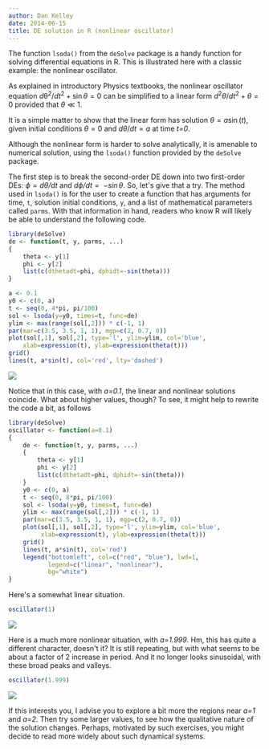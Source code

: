```yaml
---
author: Dan Kelley
date: 2014-06-15
title: DE solution in R (nonlinear oscillator)
---
```


The function `lsoda()` from the `deSolve` package is a handy function for
solving differential equations in R. This is illustrated here with a classic
example: the nonlinear oscillator.

As explained in introductory Physics textbooks, the nonlinear oscillator
equation
*d*θ<sup>*2*</sup>/*dt*<sup>2</sup> + sin *θ* = 0
can be simplified to a linear form
*d*<sup>2</sup>*θ*/*dt*<sup>2</sup> + *θ* = 0
provided that *θ* ≪ 1.

It is a simple matter to show that the linear form has solution
*θ* = *a*sin (*t*),
given initial conditions *θ* = 0 and *dθ*/*dt* = *a* at time *t=0*.

Although the nonlinear form is harder to solve analytically, it is amenable to
numerical solution, using the `lsoda()` function provided by the `deSolve`
package.

The first step is to break the second-order DE down into two first-order DEs:
*ϕ* = *dθ/dt* and *dϕ/dt* =  −*sin θ*.  So, let's give that a try.  The method
used in `lsoda()` is for the user to create a function that has arguments for
time, `t`, solution initial conditions, `y`, and a list of mathematical
parameters called `parms`.  With that information in hand, readers who
know R will likely be able to understand the following code.

```R
library(deSolve)
de <- function(t, y, parms, ...)
{
    theta <- y[1]
    phi <- y[2]
    list(c(dthetadt=phi, dphidt=-sin(theta)))
}

a <- 0.1
y0 <- c(0, a)
t <- seq(0, 4*pi, pi/100)
sol <- lsoda(y=y0, times=t, func=de)
ylim <- max(range(sol[,2])) * c(-1, 1)
par(mar=c(3.5, 3.5, 1, 1), mgp=c(2, 0.7, 0))
plot(sol[,1], sol[,2], type='l', ylim=ylim, col='blue',
    xlab=expression(t), ylab=expression(theta(t)))
grid()
lines(t, a*sin(t), col='red', lty='dashed')
```

![](/dek_blog/docs/assets/images/2014-06-15-nonlinear-oscillator_files/unnamed-chunk-1-1.png)

Notice that in this case, with *a=0.1*, the linear and nonlinear solutions
coincide.  What about higher values, though? To see, it might help to rewrite
the code a bit, as follows

```R
library(deSolve)
oscillator <- function(a=0.1)
{
    de <- function(t, y, parms, ...)
    {
        theta <- y[1]
        phi <- y[2]
        list(c(dthetadt=phi, dphidt=-sin(theta)))
    }
    y0 <- c(0, a)
    t <- seq(0, 8*pi, pi/100)
    sol <- lsoda(y=y0, times=t, func=de)
    ylim <- max(range(sol[,2])) * c(-1, 1)
    par(mar=c(3.5, 3.5, 1, 1), mgp=c(2, 0.7, 0))
    plot(sol[,1], sol[,2], type='l', ylim=ylim, col='blue',
         xlab=expression(t), ylab=expression(theta(t)))
    grid()
    lines(t, a*sin(t), col='red')
    legend("bottomleft", col=c("red", "blue"), lwd=1,
           legend=c("linear", "nonlinear"),
           bg="white")
}
```

Here's a somewhat linear situation.

```R
oscillator(1)
```

![](/dek_blog/docs/assets/images/2014-06-15-nonlinear-oscillator_files/unnamed-chunk-3-1.png)

Here is a much more nonlinear situation, with *a=1.999*.  Hm, this has quite a
different character, doesn't it?  It is still repeating, but with what seems to
be about a factor of 2 increase in period.  And it no longer looks sinusoidal,
with these broad peaks and valleys.

```R
oscillator(1.999)
```

![](/dek_blog/docs/assets/images/2014-06-15-nonlinear-oscillator_files/unnamed-chunk-4-1.png)

If this interests you, I advise you to explore a bit more the regions near
*a=1* and *a=2*.  Then try some larger values, to see how the qualitative
nature of the solution changes. Perhaps, motivated by such exercises, you might
decide to read more widely about such dynamical systems.
